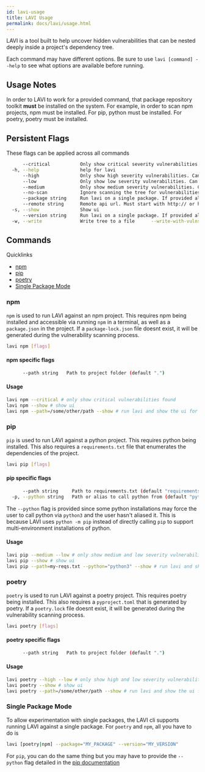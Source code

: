 ```yaml
---
id: lavi-usage
title: LAVI Usage
permalink: docs/lavi/usage.html
---
```


LAVI is a tool built to help uncover hidden vulnerabilities that can be nested deeply inside a project's dependency tree.


Each command may have different options. Be sure to use `lavi [command] --help` to see what options are available before running.

## Usage Notes

In order to LAVI to work for a provided command, that package repository toolkit **must** be installed on the system. For example, in order to scan npm projects, npm must be installed. For pip, python must be installed. For poetry, poetry must be installed.

## Persistent Flags

These flags can be applied across all commands
```bash
      --critical           Only show critical severity vulnerabilities. Can be used alongside other severity filters
  -h, --help               help for lavi
      --high               Only show high severity vulnerabilities. Can be used alongside other severity filters
      --low                Only show low severity vulnerabilities. Can be used alongside other severity filters
      --medium             Only show medium severity vulnerabilities. Can be used alongside other severity filters
      --no-scan            Ignore scanning the tree for vulnerabilities and only create the dependency tree
      --package string     Run lavi on a single package. If provided along with version, will default to running in single package mode. This will also disable the ui if flag is provided
      --remote string      Remote api url. Must start with http:// or https://, and must not end with a slash (default "http://vocation.cs.umd.edu/api")
  -s, --show               Show ui
      --version string     Run lavi on a single package. If provided along with package, will default to running in single package mode. This will also disable the ui if flag is provided
  -w, --write              Write tree to a file      --write-with-vulns   When used with write, will include vulnerabilities in written tree
```

## Commands

Quicklinks
* [npm](#npm)
* [pip](#pip)
* [poetry](#poetry)
* [Single Package Mode](#single-package-mode)

### npm

`npm` is used to run LAVI against an npm project. This requires npm being installed and accessible via running `npm` in a terminal, as well as a `package.json` in the project. If a `package-lock.json` file doesnt exist, it will be generated during the vulnerability scanning process.
```bash
lavi npm [flags]
```

#### npm specific flags
```bash
      --path string   Path to project folder (default ".")
```

#### Usage

```bash
lavi npm --critical # only show critical vulnerabilities found
lavi npm --show # show ui
lavi npm --path=/some/other/path --show # run lavi and show the ui for a project at /some/other/path
```

### pip

`pip` is used to run LAVI against a python project. This requires python being installed. This also requires a `requirements.txt` file that enumerates the dependencies of the project.
```bash
lavi pip [flags]
```

#### pip specific flags
```bash
      --path string     Path to requirements.txt (default "requirements.txt")
  -p, --python string   Path or alias to call python from (default "python")
```

The `--python` flag is provided since some python installations may force the user to call python via `python3` and the user hasn't aliased it. This is because LAVI uses `python -m pip` instead of directly calling `pip` to support multi-environment installations of python.

#### Usage

```bash
lavi pip --medium --low # only show medium and low severity vulnerabilities found
lavi pip --show # show ui
lavi pip --path=my-reqs.txt --python="python3" --show # run lavi and show the ui for a project with requirements in a my-reqs.txt file and python being called from python3
```

### poetry

`poetry` is used to run LAVI against a poetry project. This requires poetry being installed. This also requires a `pyproject.toml` that is generated by poetry. If a `poetry.lock` file doesnt exist, it will be generated during the vulnerability scanning process.
```bash
lavi poetry [flags]
```


#### poetry specific flags
```bash
      --path string   Path to project folder (default ".")
```

#### Usage

```bash
lavi poetry --high --low # only show high and low severity vulnerabilities found
lavi poetry --show # show ui
lavi poetry --path=/some/other/path --show # run lavi and show the ui for a project at /some/other/path
```

### Single Package Mode

To allow experimentation with single packages, the LAVI cli supports running LAVI against a single package. For `poetry` and `npm`, all you have to do is
```bash
lavi [poetry|npm] --package="MY_PACKAGE" --version="MY_VERSION"
```
For `pip`, you can do the same thing but you may have to provide the `--python` flag detailed in the [pip documentation](#pip-specific-flags)